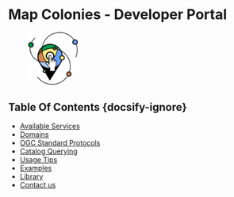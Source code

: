 # Map Colonies - Developer Portal

<figure>
    <img src="./assets/images/libot_logo.png" width=100>
    <!-- <figcaption>
        A single track trail outside of Albuquerque, New Mexico.
    </figcaption> -->
</figure>

## Table Of Contents {docsify-ignore}
* [Available Services](services/README.md)
* [Domains](getting-started/README.md#introduction)
* [OGC Standard Protocols](/ogc-protocols/README.md)
* [Catalog Querying](/catalog-information/README.md)
* [Usage Tips](/usage-tips/README.md)
* [Examples](/examples/README.md)
* [Library](/library/README.md)
* [Contact us](/classified/contact_us.md)
